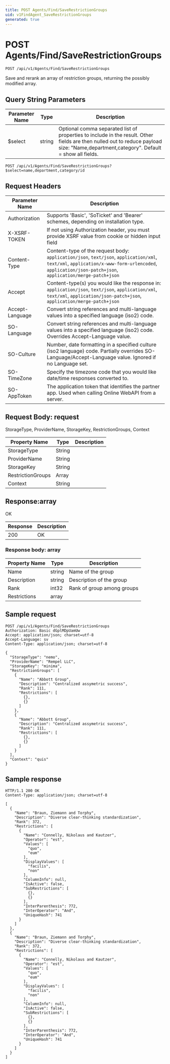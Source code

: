 ```yaml
---
title: POST Agents/Find/SaveRestrictionGroups
uid: v1FindAgent_SaveRestrictionGroups
generated: true
---
```


# POST Agents/Find/SaveRestrictionGroups

```http
POST /api/v1/Agents/Find/SaveRestrictionGroups
```

Save and rerank an array of restriction groups, returning the possibly modified array.







## Query String Parameters

| Parameter Name | Type |  Description |
|----------------|------|--------------|
| $select | string |  Optional comma separated list of properties to include in the result. Other fields are then nulled out to reduce payload size: "Name,department,category". Default = show all fields. |

```http
POST /api/v1/Agents/Find/SaveRestrictionGroups?$select=name,department,category/id
```


## Request Headers

| Parameter Name | Description |
|----------------|-------------|
| Authorization  | Supports 'Basic', 'SoTicket' and 'Bearer' schemes, depending on installation type. |
| X-XSRF-TOKEN   | If not using Authorization header, you must provide XSRF value from cookie or hidden input field |
| Content-Type | Content-type of the request body: `application/json`, `text/json`, `application/xml`, `text/xml`, `application/x-www-form-urlencoded`, `application/json-patch+json`, `application/merge-patch+json` |
| Accept         | Content-type(s) you would like the response in: `application/json`, `text/json`, `application/xml`, `text/xml`, `application/json-patch+json`, `application/merge-patch+json` |
| Accept-Language | Convert string references and multi-language values into a specified language (iso2) code. |
| SO-Language | Convert string references and multi-language values into a specified language (iso2) code. Overrides Accept-Language value. |
| SO-Culture | Number, date formatting in a specified culture (iso2 language) code. Partially overrides SO-Language/Accept-Language value. Ignored if no Language set. |
| SO-TimeZone | Specify the timezone code that you would like date/time responses converted to. |
| SO-AppToken | The application token that identifies the partner app. Used when calling Online WebAPI from a server. |

## Request Body: request 

StorageType, ProviderName, StorageKey, RestrictionGroups, Context 

| Property Name | Type |  Description |
|----------------|------|--------------|
| StorageType | String |  |
| ProviderName | String |  |
| StorageKey | String |  |
| RestrictionGroups | Array |  |
| Context | String |  |

## Response:array

OK

| Response | Description |
|----------------|-------------|
| 200 | OK |

### Response body: array

| Property Name | Type |  Description |
|----------------|------|--------------|
| Name | string | Name of the group |
| Description | string | Description of the group |
| Rank | int32 | Rank of group among groups |
| Restrictions | array |  |

## Sample request

```http!
POST /api/v1/Agents/Find/SaveRestrictionGroups
Authorization: Basic dGplMDpUamUw
Accept: application/json; charset=utf-8
Accept-Language: sv
Content-Type: application/json; charset=utf-8

{
  "StorageType": "nemo",
  "ProviderName": "Rempel LLC",
  "StorageKey": "minima",
  "RestrictionGroups": [
    {
      "Name": "Abbott Group",
      "Description": "Centralized assymetric success",
      "Rank": 111,
      "Restrictions": [
        {},
        {}
      ]
    },
    {
      "Name": "Abbott Group",
      "Description": "Centralized assymetric success",
      "Rank": 111,
      "Restrictions": [
        {},
        {}
      ]
    }
  ],
  "Context": "quis"
}
```

## Sample response

```http_
HTTP/1.1 200 OK
Content-Type: application/json; charset=utf-8

[
  {
    "Name": "Braun, Ziemann and Torphy",
    "Description": "Diverse clear-thinking standardization",
    "Rank": 372,
    "Restrictions": [
      {
        "Name": "Connelly, Nikolaus and Kautzer",
        "Operator": "est",
        "Values": [
          "quo",
          "eum"
        ],
        "DisplayValues": [
          "facilis",
          "non"
        ],
        "ColumnInfo": null,
        "IsActive": false,
        "SubRestrictions": [
          {},
          {}
        ],
        "InterParenthesis": 772,
        "InterOperator": "And",
        "UniqueHash": 741
      }
    ]
  },
  {
    "Name": "Braun, Ziemann and Torphy",
    "Description": "Diverse clear-thinking standardization",
    "Rank": 372,
    "Restrictions": [
      {
        "Name": "Connelly, Nikolaus and Kautzer",
        "Operator": "est",
        "Values": [
          "quo",
          "eum"
        ],
        "DisplayValues": [
          "facilis",
          "non"
        ],
        "ColumnInfo": null,
        "IsActive": false,
        "SubRestrictions": [
          {},
          {}
        ],
        "InterParenthesis": 772,
        "InterOperator": "And",
        "UniqueHash": 741
      }
    ]
  }
]
```
